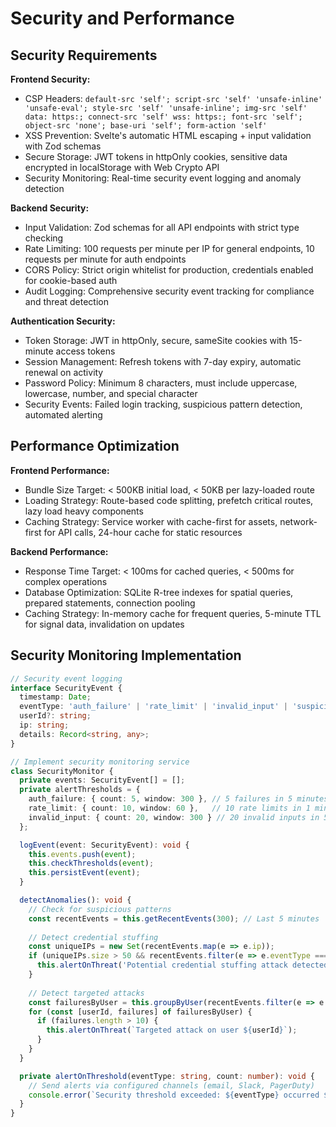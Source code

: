 # Security and Performance

## Security Requirements

**Frontend Security:**
- CSP Headers: `default-src 'self'; script-src 'self' 'unsafe-inline' 'unsafe-eval'; style-src 'self' 'unsafe-inline'; img-src 'self' data: https:; connect-src 'self' wss: https:; font-src 'self'; object-src 'none'; base-uri 'self'; form-action 'self'`
- XSS Prevention: Svelte's automatic HTML escaping + input validation with Zod schemas
- Secure Storage: JWT tokens in httpOnly cookies, sensitive data encrypted in localStorage with Web Crypto API
- Security Monitoring: Real-time security event logging and anomaly detection

**Backend Security:**
- Input Validation: Zod schemas for all API endpoints with strict type checking
- Rate Limiting: 100 requests per minute per IP for general endpoints, 10 requests per minute for auth endpoints
- CORS Policy: Strict origin whitelist for production, credentials enabled for cookie-based auth
- Audit Logging: Comprehensive security event tracking for compliance and threat detection

**Authentication Security:**
- Token Storage: JWT in httpOnly, secure, sameSite cookies with 15-minute access tokens
- Session Management: Refresh tokens with 7-day expiry, automatic renewal on activity
- Password Policy: Minimum 8 characters, must include uppercase, lowercase, number, and special character
- Security Events: Failed login tracking, suspicious pattern detection, automated alerting

## Performance Optimization

**Frontend Performance:**
- Bundle Size Target: < 500KB initial load, < 50KB per lazy-loaded route
- Loading Strategy: Route-based code splitting, prefetch critical routes, lazy load heavy components
- Caching Strategy: Service worker with cache-first for assets, network-first for API calls, 24-hour cache for static resources

**Backend Performance:**
- Response Time Target: < 100ms for cached queries, < 500ms for complex operations
- Database Optimization: SQLite R-tree indexes for spatial queries, prepared statements, connection pooling
- Caching Strategy: In-memory cache for frequent queries, 5-minute TTL for signal data, invalidation on updates

## Security Monitoring Implementation

```typescript
// Security event logging
interface SecurityEvent {
  timestamp: Date;
  eventType: 'auth_failure' | 'rate_limit' | 'invalid_input' | 'suspicious_pattern';
  userId?: string;
  ip: string;
  details: Record<string, any>;
}

// Implement security monitoring service
class SecurityMonitor {
  private events: SecurityEvent[] = [];
  private alertThresholds = {
    auth_failure: { count: 5, window: 300 }, // 5 failures in 5 minutes
    rate_limit: { count: 10, window: 60 },   // 10 rate limits in 1 minute
    invalid_input: { count: 20, window: 300 } // 20 invalid inputs in 5 minutes
  };

  logEvent(event: SecurityEvent): void {
    this.events.push(event);
    this.checkThresholds(event);
    this.persistEvent(event);
  }

  detectAnomalies(): void {
    // Check for suspicious patterns
    const recentEvents = this.getRecentEvents(300); // Last 5 minutes
    
    // Detect credential stuffing
    const uniqueIPs = new Set(recentEvents.map(e => e.ip));
    if (uniqueIPs.size > 50 && recentEvents.filter(e => e.eventType === 'auth_failure').length > 100) {
      this.alertOnThreat('Potential credential stuffing attack detected');
    }
    
    // Detect targeted attacks
    const failuresByUser = this.groupByUser(recentEvents.filter(e => e.eventType === 'auth_failure'));
    for (const [userId, failures] of failuresByUser) {
      if (failures.length > 10) {
        this.alertOnThreat(`Targeted attack on user ${userId}`);
      }
    }
  }

  private alertOnThreshold(eventType: string, count: number): void {
    // Send alerts via configured channels (email, Slack, PagerDuty)
    console.error(`Security threshold exceeded: ${eventType} occurred ${count} times`);
  }
}
```
